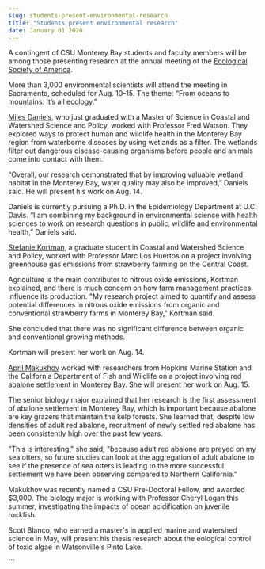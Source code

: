 ```yaml
---
slug: students-present-environmental-research
title: "Students present environmental research"
date: January 01 2020
---
```


  
<p>
  A contingent of CSU Monterey Bay students and faculty members will be among
  those presenting research at the annual meeting of the
  <a href="https://www.esa.org/esa/">Ecological Society of America</a>.
</p>
<p>
  More than 3,000 environmental scientists will attend the meeting in
  Sacramento, scheduled for Aug. 10-15. The theme: “From oceans to mountains:
  It’s all ecology.”
</p>
<p>
  <a href="https://eco.confex.com/eco/2014/webprogram/Paper47767.html"
    >Miles Daniels</a
  >, who just graduated with a Master of Science in Coastal and Watershed
  Science and Policy, worked with Professor Fred Watson. They explored ways to
  protect human and wildlife health in the Monterey Bay region from waterborne
  diseases by using wetlands as a filter. The wetlands filter out dangerous
  disease-causing organisms before people and animals come into contact with
  them.
</p>
<p>
  “Overall, our research demonstrated that by improving valuable wetland habitat
  in the Monterey Bay, water quality may also be improved,” Daniels said. He
  will present his work on Aug. 14.
</p>
<p>
  Daniels is currently pursuing a Ph.D. in the Epidemiology Department at U.C.
  Davis. “I am combining my background in environmental science with health
  sciences to work on research questions in public, wildlife and environmental
  health,” Daniels said.
</p>
<p>
  <a href="https://eco.confex.com/eco/2014/webprogram/Paper49930.html"
    >Stefanie Kortman</a
  >, a graduate student in Coastal and Watershed Science and Policy, worked with
  Professor Marc Los Huertos on a project involving greenhouse gas emissions
  from strawberry farming on the Central Coast.
</p>
<p>
  Agriculture is the main contributor to nitrous oxide emissions, Kortman
  explained, and there is much concern on how farm management practices
  influence its production. "My research project aimed to quantify and assess
  potential differences in nitrous oxide emissions from organic and conventional
  strawberry farms in Monterey Bay," Kortman said.
</p>
<p>
  She concluded that there was no significant difference between organic and
  conventional growing methods.
</p>
<p>Kortman will present her work on Aug. 14.</p>
<p>
  <a href="https://eco.confex.com/eco/2014/webprogram/Paper50362.html"
    >April Makukhov</a
  >
  worked with researchers from Hopkins Marine Station and the California
  Department of Fish and Wildlife on a project involving red abalone settlement
  in Monterey Bay. She will present her work on Aug. 15.
</p>
<p>
  The senior biology major explained that her research is the first assessment
  of abalone settlement in Monterey Bay, which is important because abalone are
  key grazers that maintain the kelp forests. She learned that, despite low
  densities of adult red abalone, recruitment of newly settled red abalone has
  been consistently high over the past few years.
</p>
<p>
  "This is interesting," she said, "because adult red abalone are preyed on my
  sea otters, so future studies can look at the aggregation of adult abalone to
  see if the presence of sea otters is leading to the more successful settlement
  we have been observing compared to Northern California."
</p>
<p>
  Makukhov was recently named a CSU Pre-Doctoral Fellow, and awarded $3,000. The
  biology major is working with Professor Cheryl Logan this summer,
  investigating the impacts of ocean acidification on juvenile rockfish.
</p>
<p>
  Scott Blanco, who earned a master's in applied marine and watershed science in
  May, will present his thesis research about the eological control of toxic
  algae in Watsonville's Pinto Lake.
</p>
```
